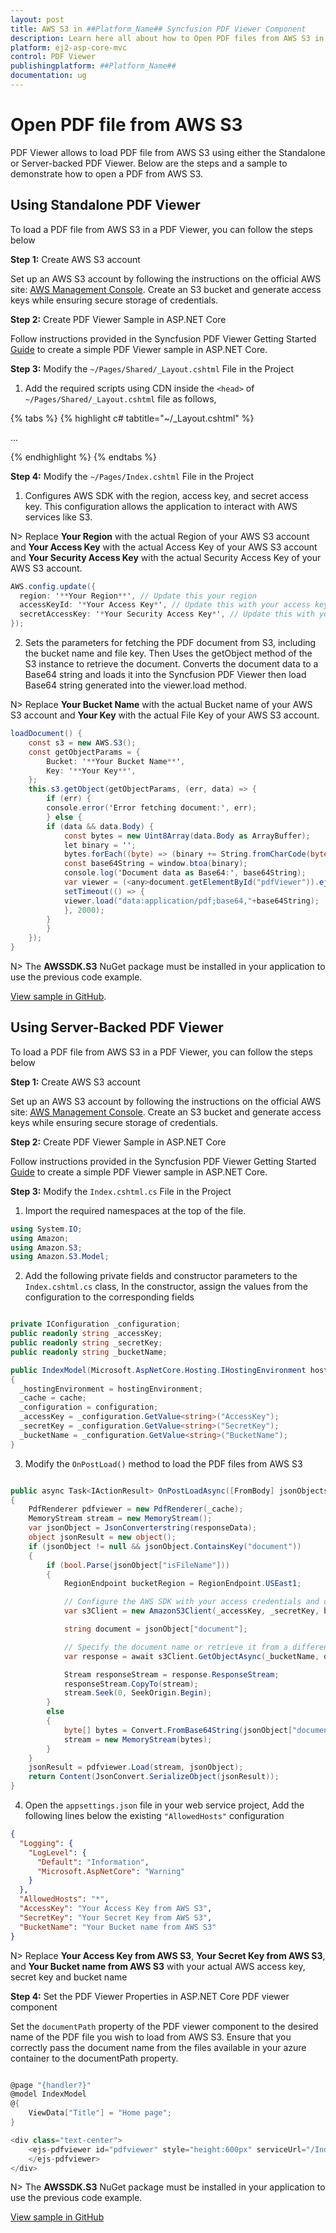 ```yaml
---
layout: post
title: AWS S3 in ##Platform_Name## Syncfusion PDF Viewer Component
description: Learn here all about how to Open PDF files from AWS S3 in ASP.NET CORE PDF Viewer component of Syncfusion Essential JS 2 and more.
platform: ej2-asp-core-mvc
control: PDF Viewer
publishingplatform: ##Platform_Name##
documentation: ug
---
```


# Open PDF file from AWS S3

PDF Viewer allows to load PDF file from AWS S3 using either the Standalone or Server-backed PDF Viewer. Below are the steps and a sample to demonstrate how to open a PDF from AWS S3.

## Using Standalone PDF Viewer

To load a PDF file from AWS S3 in a PDF Viewer, you can follow the steps below

**Step 1:** Create AWS S3 account 

 Set up an AWS S3 account by following the instructions on the official AWS site: [AWS Management Console](https://docs.aws.amazon.com/AmazonS3/latest/userguide/Welcome.html). Create an S3 bucket and generate access keys while ensuring secure storage of credentials.

**Step 2:** Create PDF Viewer Sample in ASP.NET Core

Follow instructions provided in the Syncfusion PDF Viewer Getting Started [Guide](https://ej2.syncfusion.com/aspnetcore/documentation/pdfviewer/getting-started) to create a simple PDF Viewer sample in ASP.NET Core.

**Step 3:** Modify the `~/Pages/Shared/_Layout.cshtml` File in the Project 

1. Add the required scripts using CDN inside the `<head>` of `~/Pages/Shared/_Layout.cshtml` file as follows,

{% tabs %}
{% highlight c# tabtitle="~/_Layout.cshtml" %}

<head>
    ...
    <script src="https://sdk.amazonaws.com/js/aws-sdk-2.1654.0.min.js"></script>
</head>

{% endhighlight %}
{% endtabs %}

**Step 4:** Modify the `~/Pages/Index.cshtml` File in the Project 

1. Configures AWS SDK with the region, access key, and secret access key. This configuration allows the application to interact with AWS services like S3.

N> Replace **Your Region** with the actual Region of your AWS S3 account and **Your Access Key** with the actual Access Key of your AWS S3 account and **Your Security Access Key** with the actual Security Access Key of your AWS S3 account.

```csharp
AWS.config.update({
  region: '**Your Region**', // Update this your region
  accessKeyId: '*Your Access Key*', // Update this with your access key id
  secretAccessKey: '*Your Security Access Key*', // Update this with your secret access key
});
```

2. Sets the parameters for fetching the PDF document from S3, including the bucket name and file key. Then Uses the getObject method of the S3 instance to retrieve the document. Converts the document data to a Base64 string and loads it into the Syncfusion PDF Viewer then load Base64 string generated into the viewer.load method.

N> Replace **Your Bucket Name** with the actual Bucket name of your AWS S3 account and **Your Key** with the actual File Key of your AWS S3 account.

```csharp
loadDocument() {
    const s3 = new AWS.S3();
    const getObjectParams = {
        Bucket: '**Your Bucket Name**',
        Key: '**Your Key**',
    };
    this.s3.getObject(getObjectParams, (err, data) => {
        if (err) {
        console.error('Error fetching document:', err);
        } else {
        if (data && data.Body) {
            const bytes = new Uint8Array(data.Body as ArrayBuffer);
            let binary = '';
            bytes.forEach((byte) => (binary += String.fromCharCode(byte)));
            const base64String = window.btoa(binary);
            console.log('Document data as Base64:', base64String);
            var viewer = (<any>document.getElementById("pdfViewer")).ej2_instances[0];  
            setTimeout(() => {
            viewer.load("data:application/pdf;base64,"+base64String);
            }, 2000);
        }
        }
    });
}
```

N> The **AWSSDK.S3** NuGet package must be installed in your application to use the previous code example.

[View sample in GitHub](https://github.com/SyncfusionExamples/open-save-pdf-documents-in-aws-s3/tree/master/Open%20and%20Save%20PDF%20in%20AWS%20S3%20using%20Standalone).

## Using Server-Backed PDF Viewer

To load a PDF file from AWS S3 in a PDF Viewer, you can follow the steps below

**Step 1:** Create AWS S3 account 

 Set up an AWS S3 account by following the instructions on the official AWS site: [AWS Management Console](https://docs.aws.amazon.com/AmazonS3/latest/userguide/Welcome.html). Create an S3 bucket and generate access keys while ensuring secure storage of credentials.

**Step 2:** Create PDF Viewer Sample in ASP.NET Core

Follow instructions provided in the Syncfusion PDF Viewer Getting Started [Guide](https://ej2.syncfusion.com/aspnetcore/documentation/pdfviewer/getting-started-with-server-backed) to create a simple PDF Viewer sample in ASP.NET Core.

**Step 3:** Modify the `Index.cshtml.cs` File in the Project 

1. Import the required namespaces at the top of the file.

```csharp
using System.IO;
using Amazon;
using Amazon.S3;
using Amazon.S3.Model;
```

2. Add the following private fields and constructor parameters to the `Index.cshtml.cs` class, In the constructor, assign the values from the configuration to the corresponding fields

```csharp

private IConfiguration _configuration;
public readonly string _accessKey;
public readonly string _secretKey;
public readonly string _bucketName;

public IndexModel(Microsoft.AspNetCore.Hosting.IHostingEnvironment hostingEnvironment, IMemoryCache cache, IConfiguration configuration)
{
  _hostingEnvironment = hostingEnvironment;
  _cache = cache;
  _configuration = configuration;
  _accessKey = _configuration.GetValue<string>("AccessKey");
  _secretKey = _configuration.GetValue<string>("SecretKey");
  _bucketName = _configuration.GetValue<string>("BucketName");
}
```

3. Modify the `OnPostLoad()` method to load the PDF files from  AWS S3

```csharp

public async Task<IActionResult> OnPostLoadAsync([FromBody] jsonObjects responseData)
{
    PdfRenderer pdfviewer = new PdfRenderer(_cache);
    MemoryStream stream = new MemoryStream();
    var jsonObject = JsonConverterstring(responseData);
    object jsonResult = new object();
    if (jsonObject != null && jsonObject.ContainsKey("document"))
    {
        if (bool.Parse(jsonObject["isFileName"]))
        {
            RegionEndpoint bucketRegion = RegionEndpoint.USEast1;

            // Configure the AWS SDK with your access credentials and other settings
            var s3Client = new AmazonS3Client(_accessKey, _secretKey, bucketRegion);

            string document = jsonObject["document"];

            // Specify the document name or retrieve it from a different source
            var response = await s3Client.GetObjectAsync(_bucketName, document);

            Stream responseStream = response.ResponseStream;
            responseStream.CopyTo(stream);
            stream.Seek(0, SeekOrigin.Begin);
        }
        else
        {
            byte[] bytes = Convert.FromBase64String(jsonObject["document"]);
            stream = new MemoryStream(bytes);
        }
    }
    jsonResult = pdfviewer.Load(stream, jsonObject);
    return Content(JsonConvert.SerializeObject(jsonResult));
}


```

4. Open the `appsettings.json` file in your web service project, Add the following lines below the existing `"AllowedHosts"` configuration

```json
{
  "Logging": {
    "LogLevel": {
      "Default": "Information",
      "Microsoft.AspNetCore": "Warning"
    }
  },
  "AllowedHosts": "*",
  "AccessKey": "Your Access Key from AWS S3",
  "SecretKey": "Your Secret Key from AWS S3",
  "BucketName": "Your Bucket name from AWS S3"
}
```

N> Replace **Your Access Key from AWS S3**, **Your Secret Key from AWS S3**, and **Your Bucket name from AWS S3** with your actual AWS access key, secret key and bucket name

**Step 4:** Set the PDF Viewer Properties in ASP.NET Core PDF viewer component

Set the `documentPath` property of the PDF viewer component to the desired name of the PDF file you wish to load from AWS S3. Ensure that you correctly pass the document name from the files available in your azure container to the documentPath property.

```csharp

@page "{handler?}"
@model IndexModel
@{
    ViewData["Title"] = "Home page";
}

<div class="text-center">
    <ejs-pdfviewer id="pdfviewer" style="height:600px" serviceUrl="/Index" documentPath="PDF_Succinctly.pdf">
    </ejs-pdfviewer>
</div>

```

N> The **AWSSDK.S3** NuGet package must be installed in your application to use the previous code example.

[View sample in GitHub](https://github.com/SyncfusionExamples/open-save-pdf-documents-in-aws-s3/tree/master/Open%20and%20Save%20PDF%20in%20AWS%20S3%20using%20Server-Backend)